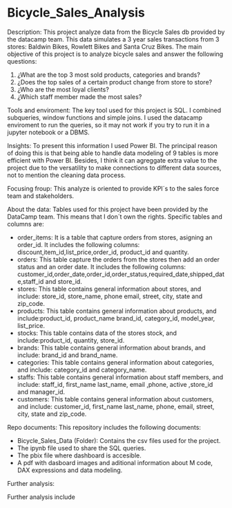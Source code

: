# Bicycle_Sales_Analysis

Description: This project analyze data from the Bicycle Sales db provided by the datacamp team.
This data simulates a 3 year sales transactions from 3 stores: Baldwin Bikes, Rowlett Bikes and Santa Cruz Bikes.
The main objective of this project is to analyze bicycle sales and answer the following questions:
1. ¿What are the top 3 most sold products, categories and brands?
2. ¿Does the top sales of a certain product change from store to store?
3. ¿Who are the most loyal clients?
4. ¿Which staff member made the most sales?

Tools and enviroment:
The key tool used for this project is SQL. I combined subqueries, window functions and simple joins. 
I used the datacamp enviroment to run the queries, so it may not work if you try to run it in a jupyter notebook or a DBMS.

Insights:
To present this information I used Power BI. The principal reason of doing this is that being able to handle data modeling of 9 tables is more efficient with Power BI. Besides, I think it can agreggate extra value to the project due to the versatility to make connections to different data sources, not to mention the cleaning data process.

Focusing froup:
This analyze is oriented to provide KPI´s to the sales force team and stakeholders.

About the data:
Tables used for this project have been provided by the DataCamp team. This means that I don´t own the rights.
Specific tables and columns are:
- order_items: It is a table that capture orders from stores, asigning an order_id. It includes the following columns: discount,item_id,list_price,order_id, product_id and quantity.
- orders: This table capture the orders from the stores then add an order status and an order date. It includes the following columns: customer_id,order_date,order_id,order_status,required_date,shipped_date,staff_id and store_id.
- stores: This table contains general information about stores, and include: store_id, store_name, phone	email, street, city, state and zip_code.
- products: This table contains general information about products, and include:product_id, product_name	brand_id, category_id, model_year, list_price.
- stocks: This table contains data of the stores stock, and include:product_id, quantity, store_id.
- brands: This table contains general information about brands, and include: brand_id and brand_name.
- categories: This table contains general information about categories, and include: category_id and category_name.
- staffs: This table contains general information about staff members, and include: staff_id, first_name	last_name, email ,phone, active ,store_id and manager_id.
- customers: This table contains general information about customers, and include: customer_id, first_name	last_name, phone, email, street, city, state and zip_code.



Repo documents: 
This repository includes the following documents:
- Bicycle_Sales_Data (Folder): Contains the csv files used for the project.
- The ipynb file used to share the SQL queries.
- The pbix file where dashboard is accesible.
- A pdf with dasboard images and aditional information about M code, DAX expressions and data modeling.


Further analysis:

Further analysis include 

